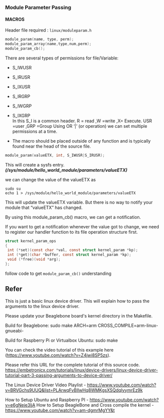 
### Module Parameter Passing

#### MACROS 
Header file required  :  `linux/moduleparam.h`
 ```C
module_param(name, type, perm);
module_param_array(name,type,num,perm);
module_param_cb();
 ```
There are several types of permissions for file/Variable:

* S_IWUSR
* S_IRUSR
* S_IXUSR
* S_IRGRP
* S_IWGRP
* S_IXGRP  
In this S_I is a common header.
R = read ,W =write ,X= Execute.
USR =user ,GRP =Group
Using OR ‘|’ (or operation) we can set multiple permissions at a time.

* The macro should be placed outside of any function and is typically found near the head of the source file.  


```C
module_param(valueETX, int, S_IWUSR|S_IRUSR);
```
This will create a sysfs entry. ___(/sys/module/hello_world_module/parameters/valueETX)___

we can change the value of the valueETX as
```
sudo su
echo 1 > /sys/module/hello_world_module/parameters/valueETX
```
This will update the valueETX variable. But there is no way to notify your module that “valueETX” has changed.

By using this module_param_cb() macro, we can get a notification.

If you want to get a notification whenever the value got to change, we need to register our handler function to its file operation structure first.
```c
struct kernel_param_ops 
{
 int (*set)(const char *val, const struct kernel_param *kp);
 int (*get)(char *buffer, const struct kernel_param *kp);
 void (*free)(void *arg);
};
```
follow code to get `module_param_cb()` understanding

## Refer

This is just a basic linux device driver. This will explain how to pass the arguments to the linux device driver.

Please update your Beaglebone board's kernel directory in the Makefile.

Build for Beaglebone:
	sudo make ARCH=arm CROSS_COMPILE=arm-linux-gnueabi-

Build for Raspberry Pi or Virtualbox Ubuntu:
	sudo make

You can check the video tutorial of this example here (https://www.youtube.com/watch?v=Z4jwi8SP5zs).

Please refer this URL for the complete tutorial of this source code.
https://embetronicx.com/tutorials/linux/device-drivers/linux-device-driver-tutorial-part-3-passing-arguments-to-device-driver/

The Linux Device Driver Video Playlist - https://www.youtube.com/watch?v=BRVGchs9UUQ&list=PLArwqFvBIlwHq8WMKgsXSQdqIvymrEz9k

How to Setup Ubuntu and Raspberry PI - https://www.youtube.com/watch?v=e6gNeje3ljA
How to Setup BeagleBone and Cross compile the kernel - https://www.youtube.com/watch?v=am-dgmrMgYY&t 

